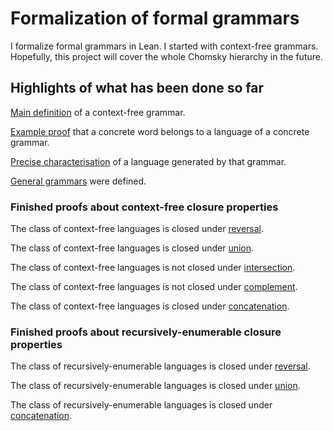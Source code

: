 # Formalization of formal grammars

I formalize formal grammars in Lean. I started with context-free grammars. Hopefully, this project will cover the whole Chomsky hierarchy in the future.

## Highlights of what has been done so far

[Main definition](https://github.com/madvorak/grammars/blob/59735364bf134829f31cb74465644f80095371ed/src/context_free/cfg.lean#L7) of a context-free grammar.

[Example proof](https://github.com/madvorak/grammars/blob/59735364bf134829f31cb74465644f80095371ed/test/cfg_demo.lean#L28) that a concrete word belongs to a language of a concrete grammar.

[Precise characterisation](https://github.com/madvorak/grammars/blob/59735364bf134829f31cb74465644f80095371ed/test/cfg_demo.lean#L105) of a language generated by that grammar.

[General grammars](https://github.com/madvorak/grammars/blob/59735364bf134829f31cb74465644f80095371ed/src/unrestricted/grammar.lean#L20) were defined.

### Finished proofs about context-free closure properties

The class of context-free languages is closed under [reversal](https://github.com/madvorak/grammars/blob/main/src/context_free/closure_properties/unary/reverse_CF.lean).

The class of context-free languages is closed under [union](https://github.com/madvorak/grammars/blob/main/src/context_free/closure_properties/binary/CF_union_CF.lean).

The class of context-free languages is not closed under [intersection](https://github.com/madvorak/grammars/blob/main/src/context_free/closure_properties/binary/CF_intersection_CF.lean).

The class of context-free languages is not closed under [complement](https://github.com/madvorak/grammars/blob/main/src/context_free/closure_properties/unary/complement_CF.lean).

The class of context-free languages is closed under [concatenation](https://github.com/madvorak/grammars/blob/main/src/context_free/closure_properties/binary/CF_concatenation_CF.lean).

### Finished proofs about recursively-enumerable closure properties

The class of recursively-enumerable languages is closed under [reversal](https://github.com/madvorak/grammars/blob/main/src/unrestricted/closure_properties/unary/reverse_RE.lean).

The class of recursively-enumerable languages is closed under [union](https://github.com/madvorak/grammars/blob/main/src/unrestricted/closure_properties/binary/RE_union_RE.lean).

The class of recursively-enumerable languages is closed under [concatenation](https://github.com/madvorak/grammars/blob/main/src/unrestricted/closure_properties/binary/RE_concatenation_RE.lean).
